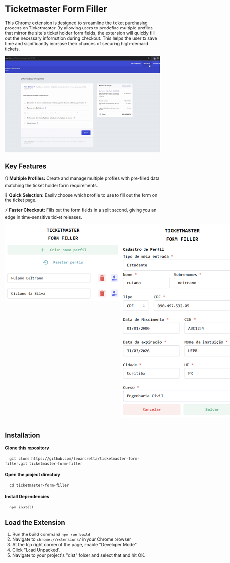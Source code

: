 # Ticketmaster Form Filler
This Chrome extension is designed to streamline the ticket purchasing process on Ticketmaster. By allowing users to predefine multiple profiles that mirror the site's ticket holder form fields, the extension will quickly fill out the necessary information during checkout. This helps the user to save  time and significantly increase their chances of securing high-demand tickets.

<img src="public/images/form-filling.gif" />

## Key Features
🔃 **Multiple Profiles:** Create and manage multiple profiles with pre-filled data matching the ticket holder form requirements.

🎯 **Quick Selection:** Easily choose which profile to use to fill out the form on the ticket page.

⚡ **Faster Checkout:** Fills out the form fields in a split second, giving you an edge in time-sensitive ticket releases.

<div style="display: flex; width: 100%; justify-content: space-between; align-items: start">
  <img src="public/images/screenshot3.png" alt="Screenshot Register Profile" width="400px" height="250px" />
  <img src="public/images/screenshot2.png" alt="Screenshot Register Profile" width="400px" />
</div>



<br/>



## Installation 
#### Clone this repository
```
  git clone https://github.com/leoandretta/ticketmaster-form-filler.git ticketmaster-form-filler
```
#### Open the project directory
```
  cd ticketmaster-form-filler
```
#### Install Dependencies
```
  npm install
```

## Load the Extension
1. Run the build command `npm run build`
2. Navigate to `chrome://extensions/` in your Chrome browser
3. At the top right corner of the page, enable "Developer Mode"
4. Click "Load Unpacked".
5. Navigate to your project's "dist" folder and select that and hit OK.
